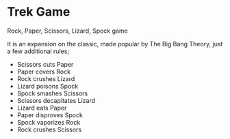 # Trek Game
Rock, Paper, Scissors, Lizard, Spock game

It is an expansion on the classic, made popular by The Big Bang Theory, just a few additional rules;

- Scissors cuts Paper
- Paper covers Rock
- Rock crushes Lizard
- Lizard poisons Spock
- Spock smashes Scissors
- Scissors decapitates Lizard
- Lizard eats Paper
- Paper disproves Spock
- Spock vaporizes Rock
- Rock crushes Scissors
